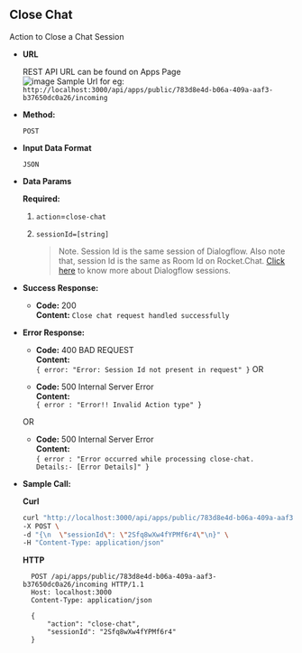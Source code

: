 **Close Chat**
----
  Action to Close a Chat Session

* **URL**

    REST API URL can be found on Apps Page <br />
    ![image](https://user-images.githubusercontent.com/34130764/196452238-c90cf520-eacd-41f5-876c-3f03ed08508e.png)
    Sample Url for eg: <br /> `http://localhost:3000/api/apps/public/783d8e4d-b06a-409a-aaf3-b37650dc0a26/incoming`

* **Method:**

  `POST`
  
*  **Input Data Format**

    `JSON`

* **Data Params**

   **Required:**
 
   1. `action`=`close-chat` <br/>

   2. `sessionId=[string]`
      > Note. Session Id is the same session of Dialogflow. Also note that, session Id is the same as Room Id on Rocket.Chat. [Click here](https://cloud.google.com/dialogflow/es/docs/entities-session) to know more about Dialogflow sessions. 

* **Success Response:**

  * **Code:** 200 <br />
    **Content:** `Close chat request handled successfully`
 
* **Error Response:**

  * **Code:** 400 BAD REQUEST <br />
    **Content:** <br/>
    `{
        error: "Error: Session Id not present in request"
    }`
  OR

  * **Code:** 500 Internal Server Error <br />
    **Content:** <br />
    `{ error : "Error!! Invalid Action type" }`

  OR

  * **Code:** 500 Internal Server Error <br />
    **Content:** <br />
    `{ error : "Error occurred while processing close-chat. Details:- [Error Details]" }`

* **Sample Call:**

    **Curl**
    ```bash
    curl "http://localhost:3000/api/apps/public/783d8e4d-b06a-409a-aaf3-b37650dc0a26/incoming" \
    -X POST \
    -d "{\n  \"sessionId\": \"2Sfq8wXw4fYPMf6r4\"\n}" \
    -H "Content-Type: application/json" 
    ```
    **HTTP**

  ```HTTP
    POST /api/apps/public/783d8e4d-b06a-409a-aaf3-b37650dc0a26/incoming HTTP/1.1
    Host: localhost:3000
    Content-Type: application/json

    {
        "action": "close-chat",
        "sessionId": "2Sfq8wXw4fYPMf6r4"
    }
  ```
